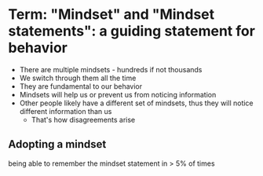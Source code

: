 # Term: "Mindset" and "Mindset statements": a guiding statement for behavior

* There are multiple mindsets - hundreds if not thousands
* We switch through them all the time
* They are fundamental to our behavior
* Mindsets will help us or prevent us from noticing information
* Other people likely have a different set of mindsets, thus they will notice different information than us
  * That's how disagreements arise

## &#x20;Adopting a mindset

being able to remember the mindset statement in > 5% of times
